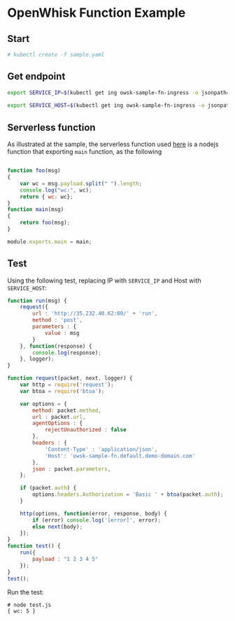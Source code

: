 # OpenWhisk Function Example

## Start

```bash
# kubectl create -f sample.yaml
```

## Get endpoint

```bash
export SERVICE_IP=$(kubectl get ing owsk-sample-fn-ingress -o jsonpath="{.status.loadBalancer.ingress[0]['ip']}")
  
export SERVICE_HOST=$(kubectl get ing owsk-sample-fn-ingress -o jsonpath="{.spec.rules[0]['host']}")
```


## Serverless function

As illustrated at the sample, the serverless function used [here](https://github.com/rootfs-dev/serverless-ex) is a nodejs function that exporting `main` function, as the following

```javascript

function foo(msg)
{
    var wc = msg.payload.split(" ").length;
    console.log("wc:", wc);
    return { wc: wc};
}
function main(msg)
{
    return foo(msg);
}

module.exports.main = main;
```

## Test
Using the following test, replacing IP with `SERVICE_IP` and Host with `SERVICE_HOST`:
```javascript
function run(msg) {
    request({
        url : 'http://35.232.40.62:80/' + 'run',
        method : 'post',
        parameters : {
            value : msg
        }
    }, function(response) {
        console.log(response);
    }, logger);
}

function request(packet, next, logger) {
    var http = require('request');
    var btoa = require('btoa');

    var options = {
        method: packet.method,
        url : packet.url,
        agentOptions : {
            rejectUnauthorized : false
        },
        headers : {
            'Content-Type' : 'application/json',
            'Host': 'owsk-sample-fn.default.demo-domain.com'
        },
        json : packet.parameters,
    };

    if (packet.auth) {
        options.headers.Authorization = 'Basic ' + btoa(packet.auth);
    }

    http(options, function(error, response, body) {
        if (error) console.log('[error]', error);
        else next(body);
    });
}
function test() {
    run({
        payload : "1 2 3 4 5"
    });
}
test();
```

Run the test:
```console
# node test.js
{ wc: 5 }
```

```